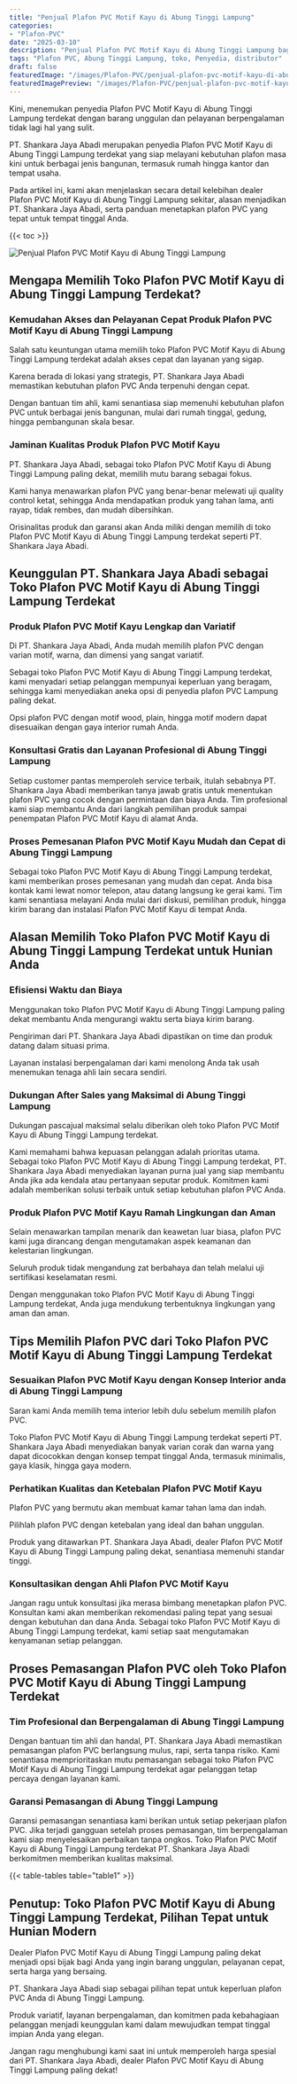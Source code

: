 ```yaml
---
title: "Penjual Plafon PVC Motif Kayu di Abung Tinggi Lampung"
categories:
- "Plafon-PVC"
date: "2025-03-10"
description: "Penjual Plafon PVC Motif Kayu di Abung Tinggi Lampung bagi tempat tinggal, office, serta gerai. Material terbaik, beragam motif, variasi warna elegan, beserta layanan penempatan dikerjakan oleh teknisi ahli serta garansi resmi!|Layanan penjualan Plafon PVC Motif Kayu di Abung Tinggi Lampung untuk kebutuhan tempat tinggal, office, maupun ritel, dengan produk terbaik dan pemasangan oleh tim profesional dan garansi resmi.|Alternatif Plafon PVC Motif Kayu di Abung Tinggi Lampung yang terpercaya untuk rumah, kantor, serta ritel, bersama produk unggulan dan pemasangan ditangani oleh tenaga ahli profesional dan jaminan resmi.|Distribusi Plafon PVC Motif Kayu di Abung Tinggi Lampung bagi tempat tinggal, perkantoran, dan toko, beserta plafon unggulan dan penempatan ditangani oleh teknisi ahli, lengkap beserta garansi resmi.}"
tags: "Plafon PVC, Abung Tinggi Lampung, toko, Penyedia, distributor"
draft: false
featuredImage: "/images/Plafon-PVC/penjual-plafon-pvc-motif-kayu-di-abung-tinggi-lampung.png"
featuredImagePreview: "/images/Plafon-PVC/penjual-plafon-pvc-motif-kayu-di-abung-tinggi-lampung.png"
---
```


Kini, menemukan penyedia Plafon PVC Motif Kayu di Abung Tinggi Lampung terdekat dengan barang unggulan dan pelayanan berpengalaman tidak lagi hal yang sulit.

PT. Shankara Jaya Abadi merupakan penyedia Plafon PVC Motif Kayu di Abung Tinggi Lampung terdekat yang siap melayani kebutuhan plafon masa kini untuk berbagai jenis bangunan, termasuk rumah hingga kantor dan tempat usaha.

Pada artikel ini, kami akan menjelaskan secara detail kelebihan dealer Plafon PVC Motif Kayu di Abung Tinggi Lampung sekitar, alasan menjadikan PT. Shankara Jaya Abadi, serta panduan menetapkan plafon PVC yang tepat untuk tempat tinggal Anda.

{{< toc >}}

![Penjual Plafon PVC Motif Kayu di Abung Tinggi Lampung](/images/Plafon-PVC/Penjual-Plafon-PVC-Motif-Kayu-di-Abung-Tinggi-Lampung.png)

## Mengapa Memilih Toko Plafon PVC Motif Kayu di Abung Tinggi Lampung Terdekat?

### Kemudahan Akses dan Pelayanan Cepat Produk Plafon PVC Motif Kayu di Abung Tinggi Lampung

Salah satu keuntungan utama memilih toko Plafon PVC Motif Kayu di Abung Tinggi Lampung terdekat adalah akses cepat dan layanan yang sigap.

Karena berada di lokasi yang strategis, PT. Shankara Jaya Abadi memastikan kebutuhan plafon PVC Anda terpenuhi dengan cepat.

Dengan bantuan tim ahli, kami senantiasa siap memenuhi kebutuhan plafon PVC untuk berbagai jenis bangunan, mulai dari rumah tinggal, gedung, hingga pembangunan skala besar.

### Jaminan Kualitas Produk Plafon PVC Motif Kayu

PT. Shankara Jaya Abadi, sebagai toko Plafon PVC Motif Kayu di Abung Tinggi Lampung paling dekat, memilih mutu barang sebagai fokus.

Kami hanya menawarkan plafon PVC yang benar-benar melewati uji quality control ketat, sehingga Anda mendapatkan produk yang tahan lama, anti rayap, tidak rembes, dan mudah dibersihkan.

Orisinalitas produk dan garansi akan Anda miliki dengan memilih di toko Plafon PVC Motif Kayu di Abung Tinggi Lampung terdekat seperti PT. Shankara Jaya Abadi.

## Keunggulan PT. Shankara Jaya Abadi sebagai Toko Plafon PVC Motif Kayu di Abung Tinggi Lampung Terdekat

### Produk Plafon PVC Motif Kayu Lengkap dan Variatif

Di PT. Shankara Jaya Abadi, Anda mudah memilih plafon PVC dengan varian motif, warna, dan dimensi yang sangat variatif.

Sebagai toko Plafon PVC Motif Kayu di Abung Tinggi Lampung terdekat, kami menyadari setiap pelanggan mempunyai keperluan yang beragam, sehingga kami menyediakan aneka opsi di penyedia plafon PVC Lampung paling dekat.

Opsi plafon PVC dengan motif wood, plain, hingga motif modern dapat disesuaikan dengan gaya interior rumah Anda.

### Konsultasi Gratis dan Layanan Profesional di Abung Tinggi Lampung

Setiap customer pantas memperoleh service terbaik, itulah sebabnya PT. Shankara Jaya Abadi memberikan tanya jawab gratis untuk menentukan plafon PVC yang cocok dengan permintaan dan biaya Anda. Tim profesional kami siap membantu Anda dari langkah pemilihan produk sampai penempatan Plafon PVC Motif Kayu di alamat Anda.

### Proses Pemesanan Plafon PVC Motif Kayu Mudah dan Cepat di Abung Tinggi Lampung

Sebagai toko Plafon PVC Motif Kayu di Abung Tinggi Lampung terdekat, kami memberikan proses pemesanan yang mudah dan cepat. Anda bisa kontak kami lewat nomor telepon, atau datang langsung ke gerai kami. Tim kami senantiasa melayani Anda mulai dari diskusi, pemilihan produk, hingga kirim barang dan instalasi Plafon PVC Motif Kayu di tempat Anda.

## Alasan Memilih Toko Plafon PVC Motif Kayu di Abung Tinggi Lampung Terdekat untuk Hunian Anda

### Efisiensi Waktu dan Biaya

Menggunakan toko Plafon PVC Motif Kayu di Abung Tinggi Lampung paling dekat membantu Anda mengurangi waktu serta biaya kirim barang.

Pengiriman dari PT. Shankara Jaya Abadi dipastikan on time dan produk datang dalam situasi prima.

Layanan instalasi berpengalaman dari kami menolong Anda tak usah menemukan tenaga ahli lain secara sendiri.

### Dukungan After Sales yang Maksimal di Abung Tinggi Lampung

Dukungan pascajual maksimal selalu diberikan oleh toko Plafon PVC Motif Kayu di Abung Tinggi Lampung terdekat.

Kami memahami bahwa kepuasan pelanggan adalah prioritas utama. Sebagai toko Plafon PVC Motif Kayu di Abung Tinggi Lampung terdekat, PT. Shankara Jaya Abadi menyediakan layanan purna jual yang siap membantu Anda jika ada kendala atau pertanyaan seputar produk. Komitmen kami adalah memberikan solusi terbaik untuk setiap kebutuhan plafon PVC Anda.

### Produk Plafon PVC Motif Kayu Ramah Lingkungan dan Aman

Selain menawarkan tampilan menarik dan keawetan luar biasa, plafon PVC kami juga dirancang dengan mengutamakan aspek keamanan dan kelestarian lingkungan.

Seluruh produk tidak mengandung zat berbahaya dan telah melalui uji sertifikasi keselamatan resmi.

Dengan menggunakan toko Plafon PVC Motif Kayu di Abung Tinggi Lampung terdekat, Anda juga mendukung terbentuknya lingkungan yang aman dan aman.

## Tips Memilih Plafon PVC dari Toko Plafon PVC Motif Kayu di Abung Tinggi Lampung Terdekat

### Sesuaikan Plafon PVC Motif Kayu dengan Konsep Interior anda di Abung Tinggi Lampung

Saran kami Anda memilih tema interior lebih dulu sebelum memilih plafon PVC.

Toko Plafon PVC Motif Kayu di Abung Tinggi Lampung terdekat seperti PT. Shankara Jaya Abadi menyediakan banyak varian corak dan warna yang dapat dicocokkan dengan konsep tempat tinggal Anda, termasuk minimalis, gaya klasik, hingga gaya modern.

### Perhatikan Kualitas dan Ketebalan Plafon PVC Motif Kayu

Plafon PVC yang bermutu akan membuat kamar tahan lama dan indah.

Pilihlah plafon PVC dengan ketebalan yang ideal dan bahan unggulan.

Produk yang ditawarkan PT. Shankara Jaya Abadi, dealer Plafon PVC Motif Kayu di Abung Tinggi Lampung paling dekat, senantiasa memenuhi standar tinggi.

### Konsultasikan dengan Ahli Plafon PVC Motif Kayu

Jangan ragu untuk konsultasi jika merasa bimbang menetapkan plafon PVC. Konsultan kami akan memberikan rekomendasi paling tepat yang sesuai dengan kebutuhan dan dana Anda. Sebagai toko Plafon PVC Motif Kayu di Abung Tinggi Lampung terdekat, kami setiap saat mengutamakan kenyamanan setiap pelanggan.

## Proses Pemasangan Plafon PVC oleh Toko Plafon PVC Motif Kayu di Abung Tinggi Lampung Terdekat

### Tim Profesional dan Berpengalaman di Abung Tinggi Lampung

Dengan bantuan tim ahli dan handal, PT. Shankara Jaya Abadi memastikan pemasangan plafon PVC berlangsung mulus, rapi, serta tanpa risiko. Kami senantiasa memprioritaskan mutu pemasangan sebagai toko Plafon PVC Motif Kayu di Abung Tinggi Lampung terdekat agar pelanggan tetap percaya dengan layanan kami.

### Garansi Pemasangan di Abung Tinggi Lampung

Garansi pemasangan senantiasa kami berikan untuk setiap pekerjaan plafon PVC. Jika terjadi gangguan setelah proses pemasangan, tim berpengalaman kami siap menyelesaikan perbaikan tanpa ongkos. Toko Plafon PVC Motif Kayu di Abung Tinggi Lampung terdekat PT. Shankara Jaya Abadi berkomitmen memberikan kualitas maksimal.

{{< table-tables table="table1" >}}

## Penutup: Toko Plafon PVC Motif Kayu di Abung Tinggi Lampung Terdekat, Pilihan Tepat untuk Hunian Modern

Dealer Plafon PVC Motif Kayu di Abung Tinggi Lampung paling dekat menjadi opsi bijak bagi Anda yang ingin barang unggulan, pelayanan cepat, serta harga yang bersaing.

PT. Shankara Jaya Abadi siap sebagai pilihan tepat untuk keperluan plafon PVC Anda di Abung Tinggi Lampung.

Produk variatif, layanan berpengalaman, dan komitmen pada kebahagiaan pelanggan menjadi keunggulan kami dalam mewujudkan tempat tinggal impian Anda yang elegan.

Jangan ragu menghubungi kami saat ini untuk memperoleh harga spesial dari PT. Shankara Jaya Abadi, dealer Plafon PVC Motif Kayu di Abung Tinggi Lampung paling dekat!
